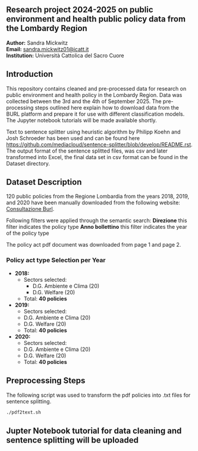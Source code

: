 ## Research project 2024-2025 on public environment and health public policy data from the Lombardy Region 

**Author:** Sandra Mickwitz  
**Email:** sandra.mickwitz01@icatt.it  
**Institution:** Università Cattolica del Sacro Cuore  

## Introduction
This repository contains cleaned and pre-processed data for research on public environment and health policy in the Lombardy Region. 
Data was collected between the 3rd and the 4th of September 2025. The pre-processing steps outlined here explain how to download data from the BURL platform and prepare it for use with different classification models. The Jupyter notebook tutorials will be made available shortly. 
 
Text to sentence splitter using heuristic algorithm by Philipp Koehn and Josh Schroeder has been used and can be found here https://github.com/mediacloud/sentence-splitter/blob/develop/README.rst. 
The output format of the sentence splitted files, was csv and later transformed into Excel, the final data set in csv format can be found in the Dataset directory. 

## Dataset Description
120 public policies from the Regione Lombardia from the years 2018, 2019, and 2020 have been manually downloaded from the following website: 
[Consultazione Burl](https://www.consultazioniburl.servizirl.it/ConsultazioneBurl/).

Following filters were applied through the semantic search:
**Direzione** this filter indicates the policy type 
**Anno bollettino** this filter indicates the year of the policy type 

The policy act pdf document was downloaded from page 1 and page 2. 

### **Policy act type Selection per Year**
- **2018:**
  - Sectors selected:
    - D.G. Ambiente e Clima (20)
    - D.G. Welfare (20)
  - Total: **40 policies**
- **2019:**
   - Sectors selected:
    - D.G. Ambiente e Clima (20)
    - D.G. Welfare (20)
  - Total: **40 policies**
- **2020:**
    - Sectors selected:
    - D.G. Ambiente e Clima (20)
    - D.G. Welfare (20)
  - Total: **40 policies**

## Preprocessing Steps
The following script was used to transform the pdf policies into .txt files for sentence splitting. 
```bash
./pdf2text.sh
```
## Jupter Notebook tutorial for data cleaning and sentence splitting will be uploaded 
